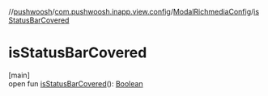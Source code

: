 //[pushwoosh](../../../index.md)/[com.pushwoosh.inapp.view.config](../index.md)/[ModalRichmediaConfig](index.md)/[isStatusBarCovered](is-status-bar-covered.md)

# isStatusBarCovered

[main]\
open fun [isStatusBarCovered](is-status-bar-covered.md)(): [Boolean](https://developer.android.com/reference/kotlin/java/lang/Boolean.html)
